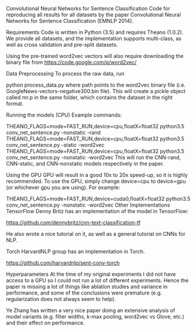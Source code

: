 Convolutional Neural Networks for Sentence Classification
Code for reproducing all results for all datasets by the paper Convolutional Neural Networks for Sentence Classification (EMNLP 2014).

Requirements
Code is written in Python (3.5) and requires Theano (1.0.2). We provide all datasets, and the implementation supports multi-class, as well as cross validation and pre-split datasets.

Using the pre-trained word2vec vectors will also require downloading the binary file from https://code.google.com/p/word2vec/

Data Preprocessing
To process the raw data, run

python process_data.py
where path points to the word2vec binary file (i.e. GoogleNews-vectors-negative300.bin file). This will create a pickle object called mr.p in the same folder, which contains the dataset in the right format.

Running the models (CPU)
Example commands:

THEANO_FLAGS=mode=FAST_RUN,device=cpu,floatX=float32 python3.5 conv_net_sentence.py -nonstatic -rand
THEANO_FLAGS=mode=FAST_RUN,device=cpu,floatX=float32 python3.5 conv_net_sentence.py -static -word2vec
THEANO_FLAGS=mode=FAST_RUN,device=cpu,floatX=float32 python3.5 conv_net_sentence.py -nonstatic -word2vec
This will run the CNN-rand, CNN-static, and CNN-nonstatic models respectively in the paper.

Using the GPU
GPU will result in a good 10x to 20x speed-up, so it is highly recommended. To use the GPU, simply change device=cpu to device=gpu (or whichever gpu you are using). For example:

THEANO_FLAGS=mode=FAST_RUN,device=cuda0,floatX=float32 python3.5 conv_net_sentence.py -nonstatic -word2vec
Other Implementations
TensorFlow
Denny Britz has an implementation of the model in TensorFlow:

https://github.com/dennybritz/cnn-text-classification-tf

He also wrote a nice tutorial on it, as well as a general tutorial on CNNs for NLP.

Torch
HarvardNLP group has an implementation in Torch.

https://github.com/harvardnlp/sent-conv-torch

Hyperparameters
At the time of my original experiments I did not have access to a GPU so I could not run a lot of different experiments. Hence the paper is missing a lot of things like ablation studies and variance in performance, and some of the conclusions were premature (e.g. regularization does not always seem to help).

Ye Zhang has written a very nice paper doing an extensive analysis of model variants (e.g. filter widths, k-max pooling, word2vec vs Glove, etc.) and their effect on performance.

